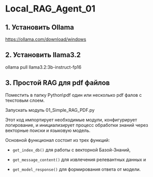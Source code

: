 # Local_RAG_Agent_01
## 1. Установить Ollama
https://ollama.com/download/windows

## 2. Установить llama3.2
ollama pull llama3.2:3b-instruct-fp16 

## 3. Простой RAG для pdf файлов
Поместить в папку Python\pdf один или несколько pdf фалов с текстовым слоем.

Запускать модуль 01_Simple_RAG_PDF.py

Этот код импортирует необходимые модули, конфигурирует логирование, и инициализирует процесс обработки знаний 
через векторные поиски и языковую модель. 

Основной функционал состоит из трех функций: 
* `get_index_db()` для работы с векторной Базой-Знаний, 

* `get_message_content()` для извлечения релевантных данных и 

* `get_model_response()` для формирования ответа от модели.